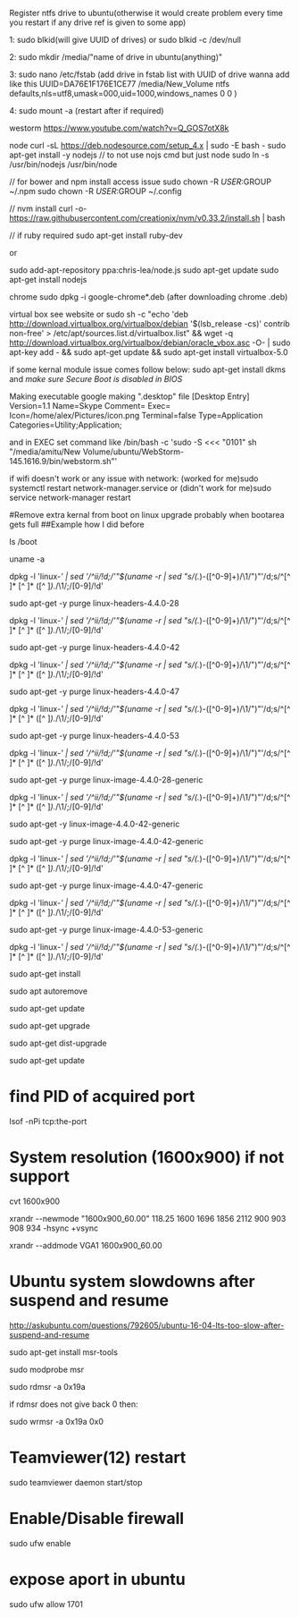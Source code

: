 Register ntfs drive to ubuntu(otherwise it would create problem every time you restart if any drive ref is given to some app)

1: sudo blkid(will give UUID of drives) or sudo blkid -c /dev/null

2:  sudo mkdir /media/"name of drive in ubuntu(anything)"

3: sudo nano /etc/fstab (add drive in fstab list with UUID of drive wanna add like this
UUID=DA76E1F176E1CE77 /media/New_Volume ntfs    defaults,nls=utf8,umask=000,uid=1000,windows_names 0       0
)

4: sudo mount -a (restart after if required)


westorm
https://www.youtube.com/watch?v=Q_GOS7otX8k

node
curl -sL https://deb.nodesource.com/setup_4.x | sudo -E bash -
sudo apt-get install -y nodejs
// to not use nojs cmd but just node
sudo ln  -s /usr/bin/nodejs /usr/bin/node

// for bower and npm install access issue
sudo chown -R $USER:$GROUP ~/.npm
sudo chown -R $USER:$GROUP ~/.config

// nvm install
curl -o- https://raw.githubusercontent.com/creationix/nvm/v0.33.2/install.sh | bash

// if ruby required
sudo apt-get install ruby-dev

or

sudo add-apt-repository ppa:chris-lea/node.js
sudo apt-get update
sudo apt-get install nodejs



chrome
sudo dpkg -i google-chrome*.deb
(after downloading chrome .deb)

virtual box
see website or 
sudo sh -c "echo 'deb http://download.virtualbox.org/virtualbox/debian '$(lsb_release -cs)' contrib non-free' > /etc/apt/sources.list.d/virtualbox.list" && wget -q http://download.virtualbox.org/virtualbox/debian/oracle_vbox.asc -O- | sudo apt-key add - && sudo apt-get update && sudo apt-get install virtualbox-5.0

if some kernal module issue comes follow below: 
sudo apt-get install dkms 
and 
*make sure Secure Boot is disabled in BIOS*

Making executable
google making ".desktop" file
[Desktop Entry]
Version=1.1
Name=Skype
Comment=
Exec=
Icon=/home/alex/Pictures/icon.png
Terminal=false
Type=Application
Categories=Utility;Application;

and in EXEC set command like 
/bin/bash -c 'sudo -S <<< "0101" sh "/media/amitu/New Volume/ubuntu/WebStorm-145.1616.9/bin/webstorm.sh"'



if wifi doesn't work or any issue with network:
(worked for me)sudo systemctl restart network-manager.service 
or
(didn't work for me)sudo service network-manager restart


#Remove extra kernal from boot on linux upgrade probably when bootarea gets full
 ##Example how I did before
 
ls /boot

uname -a

dpkg -l 'linux-*' | sed '/^ii/!d;/'"$(uname -r | sed "s/\(.*\)-\([^0-9]\+\)/\1/")"'/d;s/^[^ ]* [^ ]* \([^ ]*\).*/\1/;/[0-9]/!d'

sudo apt-get -y purge linux-headers-4.4.0-28

dpkg -l 'linux-*' | sed '/^ii/!d;/'"$(uname -r | sed "s/\(.*\)-\([^0-9]\+\)/\1/")"'/d;s/^[^ ]* [^ ]* \([^ ]*\).*/\1/;/[0-9]/!d'

sudo apt-get -y purge linux-headers-4.4.0-42

dpkg -l 'linux-*' | sed '/^ii/!d;/'"$(uname -r | sed "s/\(.*\)-\([^0-9]\+\)/\1/")"'/d;s/^[^ ]* [^ ]* \([^ ]*\).*/\1/;/[0-9]/!d'

sudo apt-get -y purge linux-headers-4.4.0-47

dpkg -l 'linux-*' | sed '/^ii/!d;/'"$(uname -r | sed "s/\(.*\)-\([^0-9]\+\)/\1/")"'/d;s/^[^ ]* [^ ]* \([^ ]*\).*/\1/;/[0-9]/!d'

sudo apt-get -y purge linux-headers-4.4.0-53

dpkg -l 'linux-*' | sed '/^ii/!d;/'"$(uname -r | sed "s/\(.*\)-\([^0-9]\+\)/\1/")"'/d;s/^[^ ]* [^ ]* \([^ ]*\).*/\1/;/[0-9]/!d'

sudo apt-get -y purge linux-image-4.4.0-28-generic

dpkg -l 'linux-*' | sed '/^ii/!d;/'"$(uname -r | sed "s/\(.*\)-\([^0-9]\+\)/\1/")"'/d;s/^[^ ]* [^ ]* \([^ ]*\).*/\1/;/[0-9]/!d'

sudo apt-get -y linux-image-4.4.0-42-generic

sudo apt-get -y purge linux-image-4.4.0-42-generic

dpkg -l 'linux-*' | sed '/^ii/!d;/'"$(uname -r | sed "s/\(.*\)-\([^0-9]\+\)/\1/")"'/d;s/^[^ ]* [^ ]* \([^ ]*\).*/\1/;/[0-9]/!d'

sudo apt-get -y purge linux-image-4.4.0-47-generic

dpkg -l 'linux-*' | sed '/^ii/!d;/'"$(uname -r | sed "s/\(.*\)-\([^0-9]\+\)/\1/")"'/d;s/^[^ ]* [^ ]* \([^ ]*\).*/\1/;/[0-9]/!d'

sudo apt-get -y purge linux-image-4.4.0-53-generic

dpkg -l 'linux-*' | sed '/^ii/!d;/'"$(uname -r | sed "s/\(.*\)-\([^0-9]\+\)/\1/")"'/d;s/^[^ ]* [^ ]* \([^ ]*\).*/\1/;/[0-9]/!d'

sudo apt-get install

sudo apt autoremove

sudo apt-get update

sudo apt-get upgrade

sudo apt-get dist-upgrade

sudo apt-get update

# find PID of acquired port
lsof -nPi tcp:the-port

# System resolution (1600x900) if not support
 cvt 1600x900
 
 xrandr --newmode "1600x900_60.00" 118.25 1600 1696 1856 2112 900 903 908 934 -hsync +vsync
 
 xrandr --addmode VGA1 1600x900_60.00 

# Ubuntu system slowdowns after suspend and resume
http://askubuntu.com/questions/792605/ubuntu-16-04-lts-too-slow-after-suspend-and-resume

sudo apt-get install msr-tools

sudo modprobe msr

sudo rdmsr -a 0x19a

if rdmsr does not give back 0 then:

sudo wrmsr -a 0x19a 0x0


# Teamviewer(12) restart
sudo teamviewer daemon start/stop

# Enable/Disable firewall
sudo ufw enable

# expose aport in ubuntu
sudo ufw allow 1701
